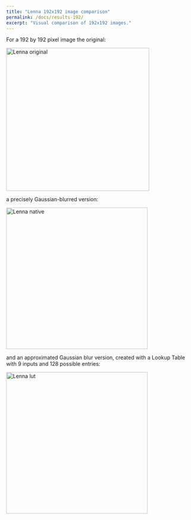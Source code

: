 ```yaml
---
title: "Lenna 192x192 image comparison"
permalink: /docs/results-192/
excerpt: "Visual comparison of 192x192 images."
---
```


For a 192 by 192 pixel image the original:

<img src="/paco-cpu/images/results/lut/lenna_192/lenna_192x192.png" alt="Lenna original" width="384">

a precisely Gaussian-blurred version:

<img src="/paco-cpu/images/results/lut/lenna_192/lenna_192x192_native.png" alt="Lenna native" width="380">

and an approximated Gaussian blur version, created with a Lookup Table with 9 inputs and 128 possible entries:

<img src="/paco-cpu/images/results/lut/lenna_192/lenna_192x192_lut.png" alt="Lenna lut" width="380">
